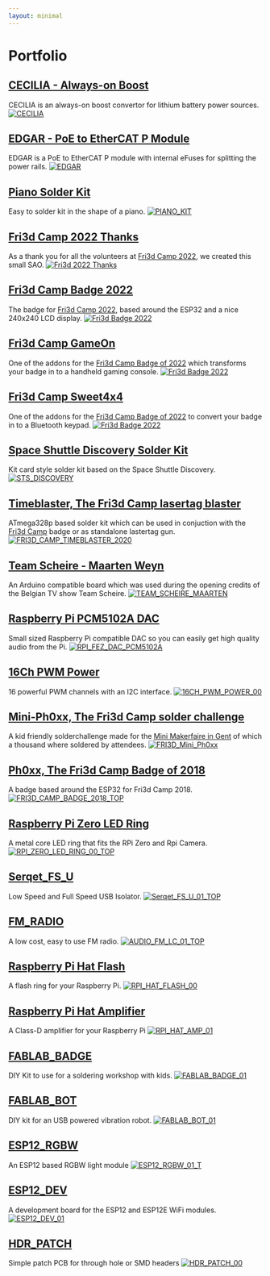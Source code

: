 ```yaml
---
layout: minimal
---
```


# Portfolio

## [CECILIA - Always-on Boost](http://phyx.be/CECILIA)
CECILIA is an always-on boost convertor for lithium battery power sources.
[![CECILIA](https://phyx.be/CECILIA/media/CECILIA_00.png)](http://phyx.be/CECILIA)

## [EDGAR - PoE to EtherCAT P Module](http://phyx.be/EDGAR)
EDGAR is a PoE to EtherCAT P module with internal eFuses for splitting the power rails.
[![EDGAR](https://phyx.be/EDGAR/media/EDGAR_Top.png)](http://phyx.be/EDGAR)

## [Piano Solder Kit](http://phyx.be/PIANO_KIT)
Easy to solder kit in the shape of a piano.
[![PIANO_KIT](https://raw.githubusercontent.com/phyx-be/PIANO_KIT/master/media/GRAND_PIANO_NOBG.png)](http://phyx.be/PIANO_KIT)

## [Fri3d Camp 2022 Thanks](http://phyx.be/Fri3d_2022_THX/)
As a thank you for all the volunteers at [Fri3d Camp 2022](https://fri3d.be/), we created this small SAO.
[![Fri3d 2022 Thanks](https://github.com/phyx-be/Fri3d_2022_THX/blob/main/media/thx_noBG.png?raw=true)](http://phyx.be/Fri3d_2022_THX/)

## [Fri3d Camp Badge 2022](https://github.com/Fri3dCamp/badge-2020)
The badge for [Fri3d Camp 2022](https://fri3d.be/), based around the ESP32 and a nice 240x240 LCD display.
[![Fri3d Badge 2022](https://github.com/Fri3dCamp/badge-2020/blob/master/media/Badge_02_Front_NoBG.png?raw=true)](https://github.com/Fri3dCamp/badge-2020)

## [Fri3d Camp GameOn](https://github.com/Fri3dCamp/gameon-2020)
One of the addons for the [Fri3d Camp Badge of 2022](https://github.com/Fri3dCamp/badge-2020) which transforms your badge in to a handheld gaming console.
[![Fri3d Badge 2022](https://github.com/Fri3dCamp/gameon-2020/blob/main/media/GameOn_00_noBG.png?raw=true)](https://github.com/Fri3dCamp/gameon-2020)

## [Fri3d Camp Sweet4x4](https://github.com/phyx-be/Fri3d_Sweet4x4)
One of the addons for the [Fri3d Camp Badge of 2022](https://github.com/Fri3dCamp/badge-2020) to convert your badge in to a Bluetooth keypad.
[![Fri3d Badge 2022](https://github.com/phyx-be/Fri3d_Sweet4x4/blob/main/media/Fully_Assembled_NoBG.png?raw=true)](https://github.com/phyx-be/Fri3d_Sweet4x4)

## [Space Shuttle Discovery Solder Kit](http://phyx.be/STS)
Kit card style solder kit based on the Space Shuttle Discovery.
[![STS_DISCOVERY](https://raw.githubusercontent.com/phyx-be/STS/master/media/STS_00_noBG.png)](http://phyx.be/STS)

## [Timeblaster, The Fri3d Camp lasertag blaster](https://github.com/Fri3dCamp/timeblaster-2020)
ATmega328p based solder kit which can be used in conjuction with the [Fri3d Camp](https://fri3d.be/) badge or as standalone lastertag gun.
[![FRI3D_CAMP_TIMEBLASTER_2020](https://raw.githubusercontent.com/Fri3dCamp/timeblaster-2020/master/media/Time_Blaster_00_FULL_noBG.png)](https://github.com/Fri3dCamp/timeblaster-2020)

## [Team Scheire - Maarten Weyn](http://phyx.be/TEAM_SCHEIRE_MAARTEN)
An Arduino compatible board which was used during the opening credits of the Belgian TV show Team Scheire.
[![TEAM_SCHEIRE_MAARTEN](https://github.com/phyx-be/TEAM_SCHEIRE_MAARTEN/raw/master/Team_Scheire_Maarten_00/TEAM_SCHEIRE_MAARTEN_PHOTO.PNG?raw=true)](http://phyx.be/TEAM_SCHEIRE_MAARTEN)

## [Raspberry Pi PCM5102A DAC](http://phyx.be/RPI_FEZ_DAC_PCM5102A)
Small sized Raspberry Pi compatible DAC so you can easily get high quality audio from the Pi.
[![RPI_FEZ_DAC_PCM5102A](https://github.com/phyx-be/RPI_FEZ_DAC_PCM5102A/blob/master/RPI_FEZ_DAC_00/RPI_FEZ_DAC_00_PHOTO.png?raw=true)](http://phyx.be/RPI_FEZ_DAC_PCM5102A)

## [16Ch PWM Power](http://phyx.be/16CH_PWM_POWER)
16 powerful PWM channels with an I2C interface.
[![16CH_PWM_POWER_00](https://raw.githubusercontent.com/phyx-be/16CH_PWM_POWER/master/16CH_PWM_POWER_00/16Ch_PWM_POWER_00_PHOTO.PNG)](http://phyx.be/16CH_PWM_POWER)

## [Mini-Ph0xx, The Fri3d Camp solder challenge](https://github.com/Fri3dCamp/mini-ph0xx)
A kid friendly solderchallenge made for the [Mini Makerfaire in Gent](https://www.makerfairegent.be) of which a thousand where soldered by attendees.
[![FRI3D_Mini_Ph0xx](https://github.com/Fri3dCamp/mini-ph0xx/raw/master/media/Mini-Ph0xx_banner.jpg)](https://github.com/Fri3dCamp/mini-ph0xx)

## [Ph0xx, The Fri3d Camp Badge of 2018](https://github.com/Fri3dCamp/badge)
A badge based around the ESP32 for Fri3d Camp 2018.
[![FRI3D_CAMP_BADGE_2018_TOP](https://raw.githubusercontent.com/Fri3dCamp/badge/master/media/Fri3dBadge_2018_00_Front.png)](https://github.com/Fri3dCamp/badge)

## [Raspberry Pi Zero LED Ring](https://phyx.be/RPI_ZERO_LED_RING)
A metal core LED ring that fits the RPi Zero and Rpi Camera.
[![RPI_ZERO_LED_RING_00_TOP](https://raw.githubusercontent.com/phyx-be/RPI_ZERO_LED_RING/master/RPI_ZERO_LED_RING_00/3D_VIEW_TOP.PNG)](http://phyx.be/RPI_ZERO_LED_RING)

## [Serqet_FS_U](https://phyx.be/Serqet_FS_U)
Low Speed and Full Speed USB Isolator.
[![Serqet_FS_U_01_TOP](https://raw.githubusercontent.com/phyx-be/Serqet_FS_U/master/Serqet_FS_U_00/PROTO2_nobg.png)](http://phyx.be/Serqet_FS_U)

## [FM_RADIO](https://phyx.be/FM_RADIO)
A low cost, easy to use FM radio.
[![AUDIO_FM_LC_01_TOP](https://raw.githubusercontent.com/phyx-be/FM_RADIO/master/hw/AUDIO_FM_LC_01/3D_VIEW_TOP.PNG)](http://phyx.be/FM_RADIO)

## [Raspberry Pi Hat Flash](https://phyx.be/RPI_HAT_FLASH)
A flash ring for your Raspberry Pi.
[![RPI_HAT_FLASH_00](https://raw.githubusercontent.com/phyx-be/RPI_HAT_FLASH/master/RPI_HAT_FLASH_00/3D_VIEW_TOP.png)](http://phyx.be/RPI_HAT_FLASH)

## [Raspberry Pi Hat Amplifier](https://phyx.be/RPI_HAT_AMP)
A Class-D amplifier for your Raspberry Pi
[![RPI_HAT_AMP_01](https://raw.githubusercontent.com/phyx-be/RPI_HAT_AMP/master/RPI_HAT_AMP_02/3D_VIEW_TOP.PNG)](http://phyx.be/RPI_HAT_AMP)

## [FABLAB_BADGE](https://phyx.be/FABLAB_BADGE)
DIY Kit to use for a soldering workshop with kids.
[![FABLAB_BADGE_01](https://raw.githubusercontent.com/phyx-be/FABLAB_BADGE/master/FABLAB_BADGE_01/3D_VIEW_TOP.png)](http://phyx.be/FABLAB_BADGE)

## [FABLAB_BOT](https://phyx.be/FABLAB_BOT)
DIY kit for an USB powered vibration robot.
[![FABLAB_BOT_01](https://raw.githubusercontent.com/phyx-be/FABLAB_BOT/master/FABLAB_BOT_01/3D_VIEW_TOP.png)](http://phyx.be/FABLAB_BOT)

## [ESP12_RGBW](https://phyx.be/ESP12_RGBW)
An ESP12 based RGBW light module
[![ESP12_RGBW_01_T](https://raw.githubusercontent.com/phyx-be/ESP12_RGBW/master/ESP12_RGBW_01/3D_VIEW_TOP.png)](http://phyx.be/ESP12_RGBW)

## [ESP12_DEV](https://phyx.be/ESP12_DEV)
A development board for the ESP12 and ESP12E WiFi modules.
[![ESP12_DEV_01](https://raw.githubusercontent.com/phyx-be/ESP12_DEV/master/ESP12_DEV_01/3D_VIEW.png)](http://phyx.be/ESP12_DEV)

## [HDR_PATCH](https://phyx.be/HDR_PATCH)
Simple patch PCB for through hole or SMD headers
[![HDR_PATCH_00](https://raw.githubusercontent.com/phyx-be/HDR_PATCH/master/HDR_PATCH_00/3D_VIEW.PNG)](http://phyx.be/HDR_PATCH)

